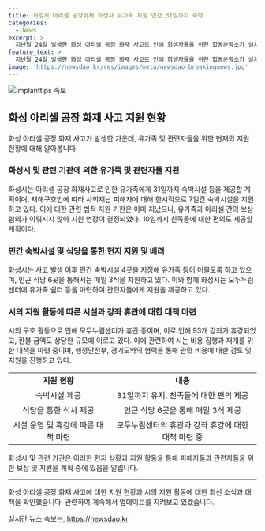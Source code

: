 ```yaml
---
title: 화성시 아리셀 공장화재 희생자 유가족 지원 연장…31일까지 숙박
categories:
  - News
excerpt: >
  지난달 24일 발생한 화성 아리셀 공장 화재 사고로 인해 희생자들을 위한 합동분향소가 설치되었으며, 경기 화성시는 피해자 유족들에게 31일까지 숙박시설 등을 제공할 예정이다. 재해구호법에 따라 7일간의 숙박 지원은 지나갔지만, 아리셀과의 보상 협상이 시일이 걸릴 것으로 예상돼 지원 기한을 연장하기로 했다. 이에 관내 숙박시설과 식당을 통해 지원을 제공하고 있으며, 휴관 중인 모두누림센터로의 운영 재개 요청이 많이 들어오고 있다. 시는 행정안전부와 경기도와 함께 유가족 구호 활동에 소요된 비용을 검토한 후 아리셀에게 청구할 방침이다.
feature_text: >
  지난달 24일 발생한 화성 아리셀 공장 화재 사고로 인해 희생자들을 위한 합동분향소가 설치되었으며, 경기 화성시는 피해자 유족들에게 31일까지 숙박시설 등을 제공할 예정이다. 재해구호법에 따라 7일간의 숙박 지원은 지나갔지만, 아리셀과의 보상 협상이 시일이 걸릴 것으로 예상돼 지원 기한을 연장하기로 했다. 이에 관내 숙박시설과 식당을 통해 지원을 제공하고 있으며, 휴관 중인 모두누림센터로의 운영 재개 요청이 많이 들어오고 있다. 시는 행정안전부와 경기도와 함께 유가족 구호 활동에 소요된 비용을 검토한 후 아리셀에게 청구할 방침이다.
image: 'https://newsdao.kr/res/images/meta/newsdao_breakingnews.jpg'
---
```


<p><img src="https://newsdao.kr/res/images/meta/newsdao_breakingnews.jpg" alt="implanttips 속보" /></p>

<h2 data-ke-size="size26">화성 아리셀 공장 화재 사고 지원 현황</h2>

<p data-ke-size="size16">화성 아리셀 공장 화재 사고가 발생한 가운데, 유가족 및 관련자들을 위한 현재의 지원 현황에 대해 알아봅니다. </p>

<h3>화성시 및 관련 기관에 의한 유가족 및 관련자들 지원</h3>

<p data-ke-size="size16">화성시는 아리셀 공장 화재사고로 인한 유가족에게 31일까지 숙박시설 등을 제공할 계획이며, 재해구호법에 따라 사회재난 피해자에 대해 한시적으로 7일간 숙박시설을 지원하고 있다. 이에 대한 관련 법적 지원 기한은 이미 지났으나, 유가족과 아리셀 간의 보상 협의가 이뤄지지 않아 지원 연장이 결정되었다. 10일까지 친족들에 대한 편의도 제공할 계획이다. </p>

<h3>민간 숙박시설 및 식당을 통한 현지 지원 및 배려</h3>

<p data-ke-size="size16">화성시는 사고 발생 이후 민간 숙박시설 4곳을 지정해 유가족 등이 머물도록 하고 있으며, 인근 식당 6곳을 통해서는 매일 3식을 지원하고 있다. 이와 함께 화성시는 모두누림센터에 유가족 쉼터 등을 마련하여 관련자들에게 지원을 제공하고 있다. </p>

<h3>시의 지원 활동에 따른 시설과 강좌 휴관에 대한 대책 마련</h3>

<p data-ke-size="size16">시의 구호 활동으로 인해 모두누림센터가 휴관 중이며, 이로 인해 93개 강좌가 휴강되었고, 환불 금액도 상당한 규모에 이르고 있다. 이에 관련하여 시는 비용 집행과 재개를 위한 대책을 마련 중이며, 행정안전부, 경기도와의 협력을 통해 관련 비용에 대한 검토 및 지원을 진행하고 있다. </p>

<table>
  <tr>
    <td style="text-align: center; height: 17px;"><b>지원 현황</b></td>
    <td style="text-align: center; height: 17px;"><b>내용</b></td>
  </tr>
  <tr>
    <td style="text-align: center; height: 17px;">숙박시설 제공</td>
    <td style="text-align: center; height: 17px;">31일까지 유지, 친족들에 대한 편의 제공</td>
  </tr>
  <tr>
    <td style="text-align: center; height: 17px;">식당을 통한 식사 제공</td>
    <td style="text-align: center; height: 17px;">인근 식당 6곳을 통해 매일 3식 제공</td>
  </tr>
  <tr>
    <td style="text-align: center; height: 17px;">시설 운영 및 휴강에 따른 대책 마련</td>
    <td style="text-align: center; height: 17px;">모두누림센터의 휴관과 강좌 휴강에 대한 대책 마련 중</td>
  </tr>
</table>

<p data-ke-size="size16">화성시 및 관련 기관은 이러한 현지 상황과 지원 활동을 통해 피해자들과 관련자들을 위한 보상 및 지원을 계획 중에 있음을 알립니다. </p>

<hr>

<p data-ke-size="size16"> 화성 아리셀 공장 화재 사고에 대한 지원 현황과 시의 지원 활동에 대한 최신 소식과 대책을 확인했습니다. 관련하여 계속해서 업데이트를 지켜보고 있겠습니다. </p>
실시간 뉴스 속보는, <a href="https://newsdao.kr" rel="dofollow">https://newsdao.kr</a>


